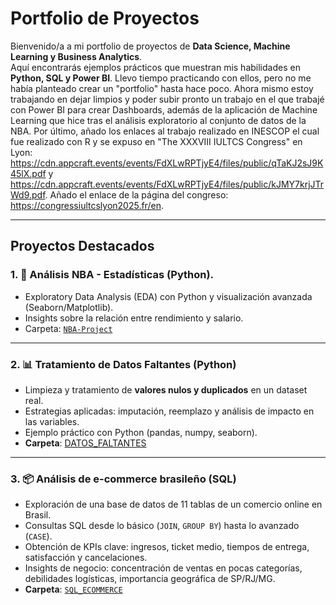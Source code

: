 # Portfolio de Proyectos

Bienvenido/a a mi portfolio de proyectos de **Data Science, Machine Learning y Business Analytics**.  
Aquí encontrarás ejemplos prácticos que muestran mis habilidades en **Python, SQL y Power BI**. Llevo tiempo practicando con ellos, pero no me había planteado crear un "portfolio" hasta hace poco. Ahora mismo estoy trabajando en dejar limpios y poder subir pronto un trabajo en el que trabajé con Power BI para crear Dashboards, además de la aplicación de Machine Learning que hice tras el análisis exploratorio al conjunto de datos de la NBA. Por último, añado los enlaces al trabajo realizado en INESCOP el cual fue realizado con R y se expuso en "The XXXVIII IULTCS Congress" en Lyon: https://cdn.appcraft.events/events/FdXLwRPTjyE4/files/public/qTaKJ2sJ9K45lX.pdf y https://cdn.appcraft.events/events/FdXLwRPTjyE4/files/public/kJMY7krjJTrWd9.pdf. Añado el enlace de la página del congreso: https://congressiultcslyon2025.fr/en.


---

## Proyectos Destacados

### 1. 🏀 Análisis NBA - Estadísticas (Python).
- Exploratory Data Analysis (EDA) con Python y visualización avanzada (Seaborn/Matplotlib).
- Insights sobre la relación entre rendimiento y salario.
- Carpeta: [`NBA-Project`](./NBA-Project)
  
---

### 2. 📊 Tratamiento de Datos Faltantes (Python) 
- Limpieza y tratamiento de **valores nulos y duplicados** en un dataset real.  
- Estrategias aplicadas: imputación, reemplazo y análisis de impacto en las variables.  
- Ejemplo práctico con Python (pandas, numpy, seaborn).  
- **Carpeta**: [DATOS_FALTANTES](DATOS_FALTANTES)

---

### 3. 📦 Análisis de e-commerce brasileño (SQL)
- Exploración de una base de datos de 11 tablas de un comercio online en Brasil.  
- Consultas SQL desde lo básico (`JOIN`, `GROUP BY`) hasta lo avanzado (`CASE`).  
- Obtención de KPIs clave: ingresos, ticket medio, tiempos de entrega, satisfacción y cancelaciones.  
- Insights de negocio: concentración de ventas en pocas categorías, debilidades logísticas, importancia geográfica de SP/RJ/MG. 
- **Carpeta**: [`SQL_ECOMMERCE`](./e-commerce-Brasil)


